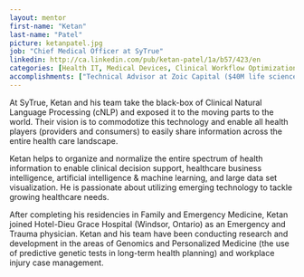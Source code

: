 ```yaml
---
layout: mentor
first-name: "Ketan"
last-name: "Patel"
picture: ketanpatel.jpg
job: "Chief Medical Officer at SyTrue"
linkedin: http://ca.linkedin.com/pub/ketan-patel/1a/b57/423/en
categories: [Health IT, Medical Devices, Clinical Workflow Optimization, Chronic Pain Management, Risk Management, Billing, Insurance, Hospitals]
accomplishments: ["Technical Advisor at Zoic Capital ($40M life sciences start-up funding)","CEO at PainCare OS","Expert in health data"]
---
```

At SyTrue, Ketan and his team take the black-box of Clinical Natural Language Processing (cNLP) and exposed it to the moving parts to the world. Their vision is to commodotize this technology and enable all health players (providers and consumers) to easily share information across the entire health care landscape.

Ketan helps to organize and normalize the entire spectrum of health information to enable clinical decision support, healthcare business intelligence, artificial intelligence & machine learning, and large data set visualization. He is passionate about utilizing emerging technology to tackle growing healthcare needs.

After completing his residencies in Family and Emergency Medicine, Ketan joined Hotel-Dieu Grace Hospital (Windsor, Ontario) as an Emergency and Trauma physician.
Ketan and his team have been conducting research and development in the areas of Genomics and Personalized Medicine (the use of predictive genetic tests in long-term health planning) and workplace injury case management.
